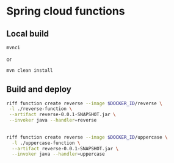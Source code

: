 # Spring cloud functions

## Local build

```bash
mvnci
```

or

```bash
mvn clean install
```


## Build and deploy


```bash
riff function create reverse --image $DOCKER_ID/reverse \
 -l ./reverse-function \
 --artifact reverse-0.0.1-SNAPSHOT.jar \
 --invoker java --handler=reverse
 
 
riff function create reverse --image $DOCKER_ID/uppercase \
  -l ./uppercase-function \
  --artifact reverse-0.0.1-SNAPSHOT.jar \
  --invoker java --handler=uppercase
```